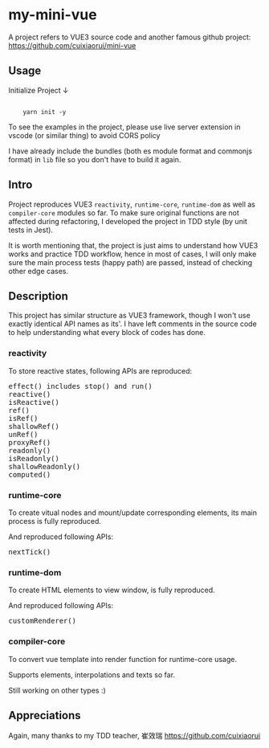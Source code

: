 # my-mini-vue

A project refers to VUE3 source code and another famous github project:  https://github.com/cuixiaorui/mini-vue

## Usage

<p>Initialize Project ↓</p>
<code>
    yarn init -y          
</code>
<p></p>
To see the examples in the project, please use live server extension in vscode (or similar thing) to avoid CORS policy

I have already include the bundles (both es module format and commonjs format) in <code>lib</code> file so you don't have to build it again.

##  Intro

Project reproduces VUE3 <code>reactivity</code>, <code>runtime-core</code>, <code>runtime-dom</code> as well as <code>compiler-core</code> modules so far. 
To make sure original functions are not affected during refactoring, I developed the project in TDD style (by unit tests in Jest).

It is worth mentioning that, the project is just aims to understand how VUE3 works and practice TDD workflow, hence in most of cases, I will only make sure the main 
process tests (happy path) are passed, instead of checking other edge cases. 

##  Description

This project has similar structure as VUE3 framework, though I won't use exactly identical API names as its'. I have left comments in the source code to
help understanding what every block of codes has done. 

###  reactivity 

To store reactive states, following APIs are reproduced:
<pre>
effect() includes stop() and run()
reactive()
isReactive()
ref()
isRef()
shallowRef()
unRef()
proxyRef()
readonly()
isReadonly()
shallowReadonly()
computed()
</pre>

### runtime-core

To create vitual nodes and mount/update corresponding elements, its main process is fully reproduced.

And reproduced following APIs:
<pre>
nextTick()
</pre>

### runtime-dom

To create HTML elements to view window, is fully reproduced.

And reproduced following APIs:
<pre>
customRenderer()
</pre>

### compiler-core

To convert vue template into render function for runtime-core usage.

Supports elements, interpolations and texts so far.

Still working on other types :)

## Appreciations
Again, many thanks to my TDD teacher, 崔效瑞 https://github.com/cuixiaorui
